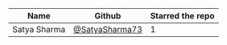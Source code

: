 | Name                  | Github                                                        | Starred the repo |
| --------------------- | ------------------------------------------------------------- | ---------------- |
| Satya Sharma          | [@SatyaSharma73](https://github.com/SatyaSharma73)            |         1        |

